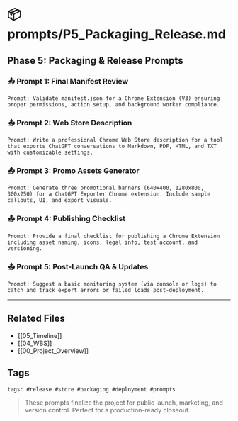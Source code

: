 # 📦 prompts/P5_Packaging_Release.md

## Phase 5: Packaging & Release Prompts

### 📤 Prompt 1: Final Manifest Review
```
Prompt: Validate manifest.json for a Chrome Extension (V3) ensuring proper permissions, action setup, and background worker compliance.
```

### 📤 Prompt 2: Web Store Description
```
Prompt: Write a professional Chrome Web Store description for a tool that exports ChatGPT conversations to Markdown, PDF, HTML, and TXT with customizable settings.
```

### 📤 Prompt 3: Promo Assets Generator
```
Prompt: Generate three promotional banners (640x400, 1280x800, 300x250) for a ChatGPT Exporter Chrome extension. Include sample callouts, UI, and export visuals.
```

### 📤 Prompt 4: Publishing Checklist
```
Prompt: Provide a final checklist for publishing a Chrome Extension including asset naming, icons, legal info, test account, and versioning.
```

### 📤 Prompt 5: Post-Launch QA & Updates
```
Prompt: Suggest a basic monitoring system (via console or logs) to catch and track export errors or failed loads post-deployment.
```

---

## Related Files
- [[05_Timeline]]
- [[04_WBS]]
- [[00_Project_Overview]]

## Tags
`tags: #release #store #packaging #deployment #prompts`

> These prompts finalize the project for public launch, marketing, and version control. Perfect for a production-ready closeout.

